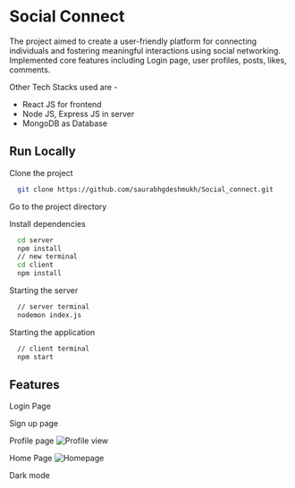 
# Social Connect

The project aimed to create a user-friendly platform for connecting individuals and fostering meaningful interactions using social networking. Implemented core features including Login page, user profiles, posts, likes, comments.

Other Tech Stacks used are - 

- React JS for frontend
- Node JS, Express JS in server
- MongoDB as Database




## Run Locally

Clone the project

```bash
  git clone https://github.com/saurabhgdeshmukh/Social_connect.git
```
Go to the project directory

Install dependencies

```bash
  cd server
  npm install
  // new terminal
  cd client
  npm install
```

Starting the server

```bash
  // server terminal
  nodemon index.js
```
Starting the application

```bash
  // client terminal  
  npm start
```



## Features

Login Page


Sign up page


Profile page
![Profile view](https://github.com/saurabhgdeshmukh/Social_connect/assets/128806572/4ae58fd3-4901-4a32-bda4-5b3ee887b86f)

Home Page
![Homepage](https://github.com/saurabhgdeshmukh/Social_connect/assets/128806572/14e7f18d-cb0b-4d19-8105-df48b23276d4)

Dark mode
